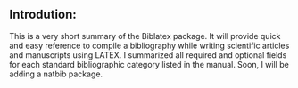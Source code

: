 ## Introdution:
This is a very short summary of the Biblatex package. It will provide quick and easy reference to compile a bibliography while writing scientific articles and manuscripts using LATEX. I summarized all required and optional fields for each standard bibliographic category listed in the manual. Soon, I will be adding a natbib package.
